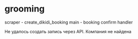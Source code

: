 # grooming
scraper - create_dikidi_booking
main - booking confirm handler


Не удалось создать запись через API. Компания не найдена
